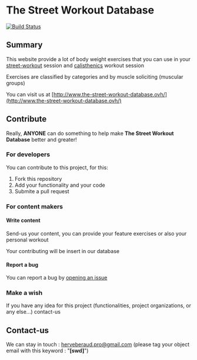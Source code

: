 # The Street Workout Database 
[![Build Status](https://semaphoreci.com/api/v1/projects/fa9cd815-6233-48a5-8220-6c1cebc61ad2/623926/shields_badge.svg)](https://semaphoreci.com/4383/street-workout-database)

## Summary

This website provide a lot of body weight exercises that you can use in your  [street-workout](https://en.wikipedia.org/wiki/Street_workout) session and [calisthenics](https://en.wikipedia.org/wiki/Calisthenics) workout session

Exercises are classified by categories and by muscle soliciting (muscular groups)

You can visit us at [http://www.the-street-workout-database.ovh/](http://www.the-street-workout-database.ovh/)

## Contribute

Really, **ANYONE** can do something to help make **The Street Workout Database** better and greater!

### For developers

You can contribute to this project, for this:

1.  Fork this repository
2.  Add your functionality and your code
3.  Submite a pull request

### For content makers

#### Write content

Send-us your content, you can provide your feature exercises or also your personal workout

Your contributing will be insert in our database

#### Report a bug

You can report a bug by [opening an issue](https://github.com/4383/street-workout-database/issues)

### Make a wish

If you have any idea for this project (functionalities, project organizations, or any else...) contact-us

## Contact-us

We can stay in touch : herveberaud.pro@gmail.com (please tag your object email with this keyword : "**[swd]**")

